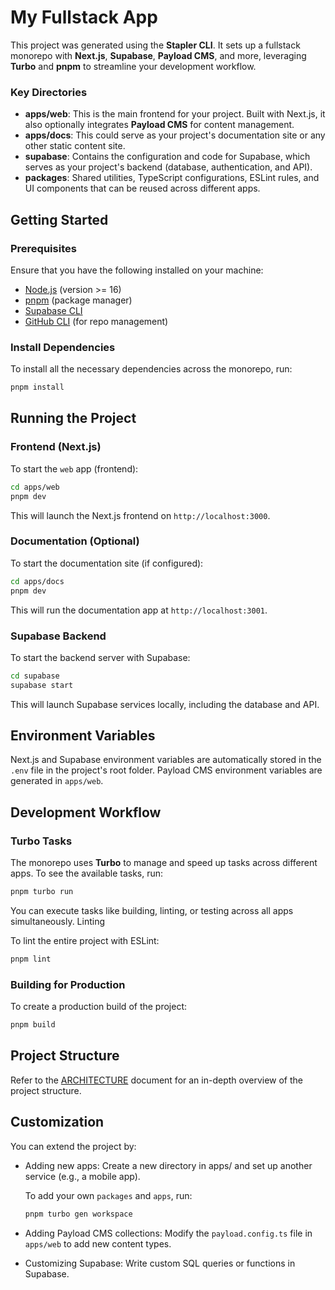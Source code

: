 # My Fullstack App

This project was generated using the **Stapler CLI**. It sets up a fullstack monorepo with **Next.js**, **Supabase**, **Payload CMS**, and more, leveraging **Turbo** and **pnpm** to streamline your development workflow.

### Key Directories

- **apps/web**: This is the main frontend for your project. Built with Next.js, it also optionally integrates **Payload CMS** for content management.
- **apps/docs**: This could serve as your project's documentation site or any other static content site.
- **supabase**: Contains the configuration and code for Supabase, which serves as your project's backend (database, authentication, and API).
- **packages**: Shared utilities, TypeScript configurations, ESLint rules, and UI components that can be reused across different apps.

## Getting Started

### Prerequisites

Ensure that you have the following installed on your machine:

- [Node.js](https://nodejs.org/) (version >= 16)
- [pnpm](https://pnpm.io/installation) (package manager)
- [Supabase CLI](https://supabase.com/docs/guides/cli)
- [GitHub CLI](https://cli.github.com/) (for repo management)

### Install Dependencies

To install all the necessary dependencies across the monorepo, run:

```bash
pnpm install
```

## Running the Project

### Frontend (Next.js)

To start the `web` app (frontend):

```bash
cd apps/web
pnpm dev
```

This will launch the Next.js frontend on `http://localhost:3000`.

### Documentation (Optional)

To start the documentation site (if configured):

```bash
cd apps/docs
pnpm dev
```

This will run the documentation app at `http://localhost:3001`.

### Supabase Backend

To start the backend server with Supabase:

```bash
cd supabase
supabase start
```

This will launch Supabase services locally, including the database and API.

## Environment Variables

Next.js and Supabase environment variables are automatically stored in the `.env` file in the project's root folder.
Payload CMS environment variables are generated in `apps/web`.

## Development Workflow

### Turbo Tasks

The monorepo uses **Turbo** to manage and speed up tasks across different apps. To see the available tasks, run:

```bash
pnpm turbo run
```

You can execute tasks like building, linting, or testing across all apps simultaneously.
Linting

To lint the entire project with ESLint:

```bash
pnpm lint
```

### Building for Production

To create a production build of the project:

```bash
pnpm build
```

## Project Structure

Refer to the [ARCHITECTURE](ARCHITECTURE.md) document for an in-depth overview of the project structure.

## Customization

You can extend the project by:

- Adding new apps: Create a new directory in apps/ and set up another service (e.g., a mobile app).

  To add your own `packages` and `apps`, run:

  ```bash
  pnpm turbo gen workspace
  ```

- Adding Payload CMS collections: Modify the `payload.config.ts` file in `apps/web` to add new content types.
- Customizing Supabase: Write custom SQL queries or functions in Supabase.
